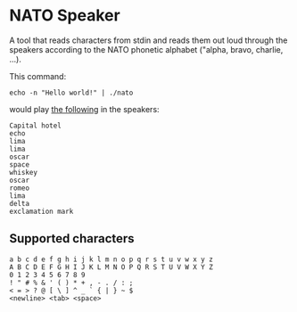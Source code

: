 # NATO Speaker

A tool that reads characters from stdin and reads them out loud through the speakers according to the NATO phonetic alphabet ("alpha, bravo, charlie, ...).

This command:

```
echo -n "Hello world!" | ./nato
```

would play [the following](demo.ogg) in the speakers:

```
Capital hotel
echo
lima
lima
oscar
space
whiskey
oscar
romeo
lima
delta
exclamation mark
```


## Supported characters

```
a b c d e f g h i j k l m n o p q r s t u v w x y z
A B C D E F G H I J K L M N O P Q R S T U V W X Y Z
0 1 2 3 4 5 6 7 8 9
! " # % & ' ( ) * + , - . / : ;
< = > ? @ [ \ ] ^ _ ` { | } ~ $
<newline> <tab> <space>
```
